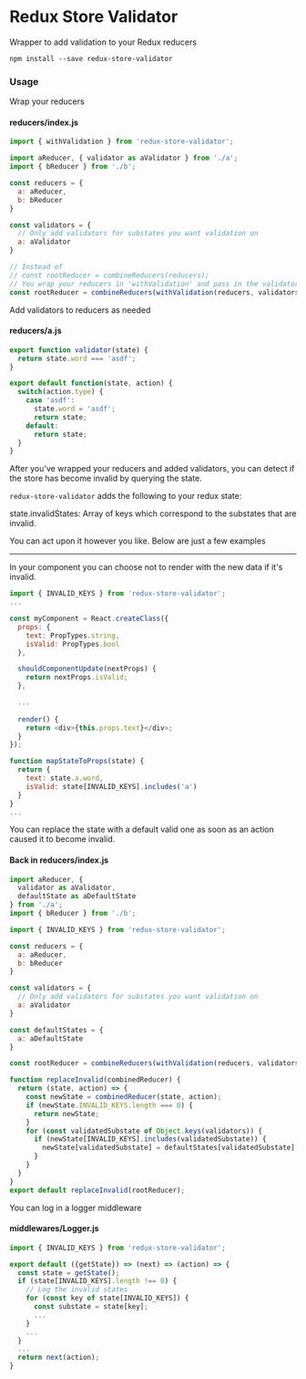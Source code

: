 Redux Store Validator
=========

Wrapper to add validation to your Redux reducers

```
npm install --save redux-store-validator
```

### Usage

Wrap your reducers

#### reducers/index.js

```js
import { withValidation } from 'redux-store-validator';

import aReducer, { validator as aValidator } from './a';
import { bReducer } from './b';

const reducers = {
  a: aReducer,
  b: bReducer
}

const validators = {
  // Only add validators for substates you want validation on
  a: aValidator
}

// Instead of
// const rootReducer = combineReducers(reducers);
// You wrap your reducers in 'withValidation' and pass in the validators to execute
const rootReducer = combineReducers(withValidation(reducers, validators));
```

Add validators to reducers as needed

#### reducers/a.js
```js
export function validator(state) {
  return state.word === 'asdf';
}

export default function(state, action) {
  switch(action.type) {
    case 'asdf':
      state.word = 'asdf';
      return state;
    default:
      return state;
  }
}
```

After you've wrapped your reducers and added validators, you can detect if the store has become invalid by querying the state.

`redux-store-validator` adds the following to your redux state:

state.invalidStates: Array of keys which correspond to the substates that are invalid.

You can act upon it however you like. Below are just a few examples

--------------------------------------

In your component you can choose not to render with the new data if it's invalid.

```js
import { INVALID_KEYS } from 'redux-store-validator';
...

const myComponent = React.createClass({
  props: {
    text: PropTypes.string,
    isValid: PropTypes.bool
  },

  shouldComponentUpdate(nextProps) {
    return nextProps.isValid;
  },

  ...
  
  render() {
    return <div>{this.props.text}</div>;
  }
});

function mapStateToProps(state) {
  return {
    text: state.a.word,
    isValid: state[INVALID_KEYS].includes('a')
  }
}
...
```

You can replace the state with a default valid one as soon as an action caused it to become invalid.


#### Back in reducers/index.js

```js
import aReducer, {
  validator as aValidator,
  defaultState as aDefaultState
} from './a';
import { bReducer } from './b';

import { INVALID_KEYS } from 'redux-store-validator';

const reducers = {
  a: aReducer,
  b: bReducer
}

const validators = {
  // Only add validators for substates you want validation on
  a: aValidator
}

const defaultStates = {
  a: aDefaultState
}

const rootReducer = combineReducers(withValidation(reducers, validators));

function replaceInvalid(combinedReducer) {
  return (state, action) => {
    const newState = combinedReducer(state, action);
    if (newState.INVALID_KEYS.length === 0) {
      return newState;
    }
    for (const validatedSubstate of Object.keys(validators)) {
      if (newState[INVALID_KEYS].includes(validatedSubstate)) {
        newState[validatedSubstate] = defaultStates[validatedSubstate]
      }
    }
  }
}
export default replaceInvalid(rootReducer);
```

You can log in a logger middleware

#### middlewares/Logger.js

```js
import { INVALID_KEYS } from 'redux-store-validator';

export default ({getState}) => (next) => (action) => {
  const state = getState(); 
  if (state[INVALID_KEYS].length !== 0) {
    // Log the invalid states
    for (const key of state[INVALID_KEYS]) {
      const substate = state[key];
      ...
    }
    ...
  }
  ...
  return next(action);
}
```